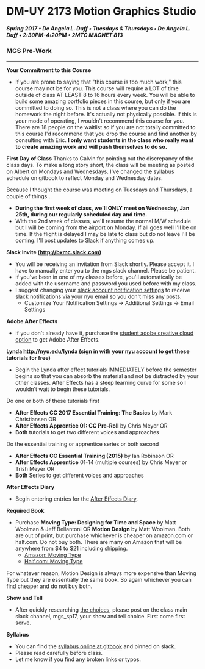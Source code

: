 # DM-UY 2173 Motion Graphics Studio

##### Spring 2017 • De Angela L. Duff • Tuesdays &amp; Thursdays • De Angela L. Duff • 2:30PM-4:20PM • 2MTC MAGNET 813

### MGS Pre-Work

---
**Your Commitment to this Course**
* If you are prone to saying that "this course is too much work," this course may not be for you. This course will require a LOT of time outside of class AT LEAST 8 to 16 hours every week. You will be able to build some amazing portfolio pieces in this course, but only if you are committed to doing so. This is not a class where you can do the homework the night before. It's actually not physically possible. If this is your mode of operating, I wouldn't recommend this course for you. There are 18 people on the waitlist so if you are not totally committed to this course I'd recommend that you drop the course and find another by consulting with Eric. **I only want students in the class who really want to create amazing work and will push themselves to do so.**

**First Day of Class**
Thanks to Calvin for pointing out the discrepancy of the class days. To make a long story short, the class will be meeting as posted on Albert on Mondays and Wednesdays. I've changed the syllabus schedule on gitbook to reflect Monday and Wednesday dates.

Because I thought the course was meeting on Tuesdays and Thursdays, a couple of things... 
* **During the first week of class, we'll ONLY meet on Wednesday, Jan 25th, during our regularly scheduled day and time.** 
* With the 2nd week of classes, we'll resume the normal M/W schedule but I will be coming from the airport on Monday. If all goes well I'll be on time. If the flight is delayed I may be late to class but do not leave I'll be coming. I'll post updates to Slack if anything comes up.

**Slack Invite (http://bxmc.slack.com)**
* You will be receiving an invitation from Slack shortly. Please accept it. I have to manually enter you to the mgs slack channel. Please be patient.
* If you've been in one of my classes before, you'll automatically be added with the username and password you used before with my class.
* I suggest changing your [slack account notification settings](https://bxmc.slack.com/account/notifications) to receive slack notifications via your nyu email so you don't miss any posts. 
    * Customize Your Notification Settings -> Additional Settings -> Email Settings

**Adobe After Effects**
* If you don't already have it, purchase the [student adobe creative cloud option](https://www.adobe.com/creativecloud/buy/students.html?promoid=N7FDRVG6&mv=other) to get Adobe After Effects.

**Lynda http://nyu.edu/lynda (sign in with your nyu account to get these tutorials for free)**
* Begin the Lynda after effect tutorials IMMEDIATELY before the semester begins so that you can absorb the material and not be distracted by your other classes. After Effects has a steep learning curve for some so I wouldn't wait to begin these tutorials.

Do one or both of these tutorials first
* **After Effects CC 2017 Essential Training: The Basics** by Mark Christiansen OR
* **After Effects Apprentice 01: CC Pre-Roll** by Chris Meyer OR
* **Both** tutorials to get two different voices and approaches

Do the essential training or apprentice series or both second
* **After Effects CC Essential Training (2015)** by Ian Robinson OR
* **After Effects Apprentice** 01-14 (multiple courses) by Chris Meyer or Trish Meyer OR
* **Both** Series to get different voices and approaches

**After Effects Diary**
* Begin entering entries for the [After Effects Diary](https://deangela.gitbooks.io/motion-graphics-studio-spring-2017/content/after_effects_diary.html).

**Required Book**
* Purchase **Moving Type: Designing for Time and Space** by Matt Woolman & Jeff Bellantoni OR **Motion Design** by Matt Woolman. Both are out of print, but purchase whichever is cheaper on amazon.com or half.com. Do not buy both. There are many on Amazon that will be anywhere from $4 to $21 including shipping.
    * [Amazon: Moving Type](https://www.amazon.com/Moving-Type-Designing-Time-Space/dp/2880463696/ref=sr_1_1?ie=UTF8&qid=1484081727&sr=8-1&keywords=moving+type) 
    * [Half.com: Moving Type](http://product.half.ebay.com/Type-in-Motion-Innovations-in-Digital-Graphics-by-Matt-Woolman-and-Jeff-Bellantoni-1999-Hardcover/1127478&tg=info)

For whatever reason, Motion Design is always more expensive than Moving Type but they are essentially the same book. So again whichever you can find cheaper and do not buy both.

**Show and Tell**
* After quickly researching [the choices](https://deangela.gitbooks.io/motion-graphics-studio-spring-2017/content/show_and_tells.html), please post on the class main slack channel, mgs_sp17, your show and tell choice. First come first serve.

**Syllabus**
* You can find the [syllabus online at gitbook](https://deangela.gitbooks.io/motion-graphics-studio-spring-2017/content/syllabus.html) and pinned on slack.
* Please read carefully before class.
* Let me know if you find any broken links or typos.